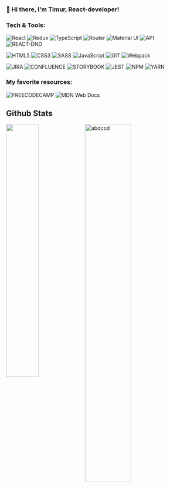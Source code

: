 ### 👋 Hi there, I'm Timur, React-developer!

### Tech & Tools:

![React](https://img.shields.io/badge/-React-141130?style=for-the-badge&logo=React)
![Redux](https://img.shields.io/badge/-Redux-764abc?style=for-the-badge&logo=Redux&logoColor=white)
![TypeScript](https://img.shields.io/badge/TypeScript-007ACC?style=for-the-badge&logo=typescript&logoColor=white)
![Router](https://img.shields.io/badge/React_Router-CA4245?style=for-the-badge&logo=react-router&logoColor=white)
![Material UI](https://img.shields.io/badge/Material--UI-0081CB?style=for-the-badge&logo=mui&logoColor=white)
![API](https://img.shields.io/badge/-REST_API-141130?style=for-the-badge&logo=inkscape)
![REACT-DND](https://img.shields.io/badge/-REACT_DND-511130?style=for-the-badge&logo=dropbox)

![HTML5](https://img.shields.io/badge/-HTML5-e54c21?style=for-the-badge&logo=HTML5&logoColor=white)
![CSS3](https://img.shields.io/badge/-CSS3-264de4?style=for-the-badge&logo=CSS3&logoColor=white)
![SASS](https://img.shields.io/badge/-SASS-ce679a?style=for-the-badge&logo=Sass&logoColor=white)
![JavaScript](https://img.shields.io/badge/-JavaScript-F9DC3E?style=for-the-badge&logo=JavaScript&logoColor=black)
![GIT](https://img.shields.io/badge/-Git-3f2c00?style=for-the-badge&logo=GIT&logoColor=f05030)
![Webpack](https://img.shields.io/badge/Webpack-8DD6F9?style=for-the-badge&logo=Webpack&logoColor=1b74ba)

![JIRA](https://img.shields.io/badge/-JIRA-149130?style=for-the-badge&logo=Jira)
![CONFLUENCE](https://img.shields.io/badge/-Confluence-621130?style=for-the-badge&logo=Confluence)
![STORYBOOK](https://img.shields.io/badge/-STORYBOOK-444930?style=for-the-badge&logo=Storybook)
![JEST](https://img.shields.io/badge/-Jest-287630?style=for-the-badge&logo=Jest)
![NPM](https://img.shields.io/badge/-NPM-141199?style=for-the-badge&logo=Npm)
![YARN](https://img.shields.io/badge/-YARN-143330?style=for-the-badge&logo=Yarn)




### My favorite resources:

![FREECODECAMP](https://img.shields.io/badge/freecodecamp-27273D?style=for-the-badge&logo=freecodecamp&logoColor=white)
![MDN Web Docs](https://img.shields.io/badge/MDN_Web_Docs-black?style=for-the-badge&logo=mdnwebdocs&logoColor=white)

<h2> Github Stats </h2> 
<a href="https://github.com/muskanrani/github-readme-stats"><img align="left" width="42%" src="https://github-readme-stats.vercel.app/api/top-langs/?username=abdcod&layout=compact&theme=tokyonight" /></a>
<img width="50%" src="https://github-readme-streak-stats.herokuapp.com/?user=abdcod&theme=tokyonight" alt="abdcod" />
